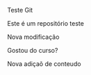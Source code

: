Teste Git

Este é um repositório teste

Nova modificação

Gostou do curso?

Nova adiçaõ de conteudo
